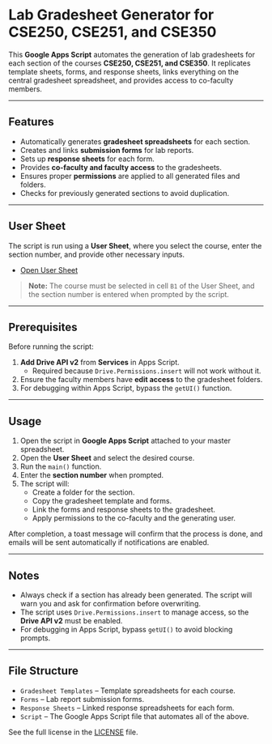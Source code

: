 # Lab Gradesheet Generator for CSE250, CSE251, and CSE350

This **Google Apps Script** automates the generation of lab gradesheets for each section of the courses **CSE250, CSE251, and CSE350**. It replicates template sheets, forms, and response sheets, links everything on the central gradesheet spreadsheet, and provides access to co-faculty members.

---

## Features

- Automatically generates **gradesheet spreadsheets** for each section.
- Creates and links **submission forms** for lab reports.
- Sets up **response sheets** for each form.
- Provides **co-faculty and faculty access** to the gradesheets.
- Ensures proper **permissions** are applied to all generated files and folders.
- Checks for previously generated sections to avoid duplication.

---

## User Sheet

The script is run using a **User Sheet**, where you select the course, enter the section number, and provide other necessary inputs.

- [Open User Sheet](https://docs.google.com/spreadsheets/d/1GgvR9vRk68b0s5l2F-pdIhcCs-KZjc3VpDM-xpdWcM0/edit?usp=sharing)  

> **Note:** The course must be selected in cell `B1` of the User Sheet, and the section number is entered when prompted by the script.

---

## Prerequisites

Before running the script:

1. **Add Drive API v2** from **Services** in Apps Script.  
   - Required because `Drive.Permissions.insert` will not work without it.
2. Ensure the faculty members have **edit access** to the gradesheet folders.
3. For debugging within Apps Script, bypass the `getUI()` function.

---

## Usage

1. Open the script in **Google Apps Script** attached to your master spreadsheet.
2. Open the **User Sheet** and select the desired course.  
3. Run the `main()` function.
4. Enter the **section number** when prompted.
5. The script will:
   - Create a folder for the section.
   - Copy the gradesheet template and forms.
   - Link the forms and response sheets to the gradesheet.
   - Apply permissions to the co-faculty and the generating user.

After completion, a toast message will confirm that the process is done, and emails will be sent automatically if notifications are enabled.

---

## Notes

- Always check if a section has already been generated. The script will warn you and ask for confirmation before overwriting.
- The script uses `Drive.Permissions.insert` to manage access, so the **Drive API v2** must be enabled.
- For debugging in Apps Script, bypass `getUI()` to avoid blocking prompts.

---

## File Structure

- `Gradesheet Templates` – Template spreadsheets for each course.
- `Forms` – Lab report submission forms.
- `Response Sheets` – Linked response spreadsheets for each form.
- `Script` – The Google Apps Script file that automates all of the above.

See the full license in the [LICENSE](LICENSE) file.
